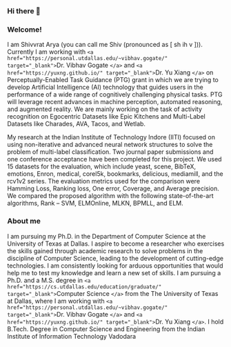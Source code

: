 ### Hi there 👋

### Welcome!

I am Shivvrat Arya (you can call me Shiv (pronounced as [ sh ih v ])). Currently I am working with  `<a href="https://personal.utdallas.edu/~vibhav.gogate/" target="_blank">`Dr. Vibhav Gogate `</a>` and  `<a href="https://yuxng.github.io/" target="_blank">`Dr. Yu Xiang `</a>` on Perceptually-Enabled Task Guidance (PTG) grant in which we are trying to develop Artificial Intelligence (AI) technology that guides users in the
performance of a wide range of cognitively challenging physical tasks. PTG will leverage recent advances in machine perception,
automated reasoning, and augmented reality. We are mainly working on the task of activity recognition on Egocentric Datasets like Epic Kitchens and Multi-Label Datasets like Charades, AVA, Tacos, and Wetlab.

My research at the Indian Institute of Technology Indore (IITI) focused on using non-iterative and advanced neural network structures to solve the problem of multi-label classification. Two journal paper submissions and one conference acceptance have been completed for this project. We used 15 datasets for the evaluation, which include yeast, scene, BibTeX, emotions, Enron, medical, corel5k, bookmarks, delicious, mediamill, and the rcv1v2 series.
The evaluation metrics used for the comparison were Hamming Loss, Ranking loss, One error, Coverage, and Average precision. We compared the proposed algorithm with the following state-of-the-art algorithms, Rank – SVM, ELMOnline, MLKN, BPMLL, and ELM.

### About me

I am pursuing my Ph.D. in the Department of Computer Science at the University of Texas at Dallas. I aspire to become a researcher who exercises the skills gained through academic research to solve problems in the discipline of Computer Science, leading to the development of cutting-edge technologies. I am consistently looking for arduous opportunities that would help me to test my knowledge and learn a new set of skills.
I am pursuing a Ph.D. and a M.S. degree in `<a href="https://cs.utdallas.edu/education/graduate/" target="_blank">`Computer Science `</a>` from the The University of Texas at Dallas, where I am working with `<a href="https://personal.utdallas.edu/~vibhav.gogate/" target="_blank">`Dr. Vibhav Gogate `</a>` and  `<a href="https://yuxng.github.io/" target="_blank">`Dr. Yu Xiang `</a>`.
I hold B.Tech. Degree in Computer Science and Engineering from the Indian Institute of Information Technology Vadodara

<!--
**Shivvrat/Shivvrat** is a ✨ _special_ ✨ repository because its `README.md` (this file) appears on your GitHub profile.

Here are some ideas to get you started:

- 🔭 I’m currently working on ...
- 🌱 I’m currently learning ...
- 👯 I’m looking to collaborate on ...
- 🤔 I’m looking for help with ...
- 💬 Ask me about ...
- 📫 How to reach me: ...
- 😄 Pronouns: ...
- ⚡ Fun fact: ...
-->
